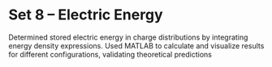 # Set 8 – Electric Energy

Determined stored electric energy in charge distributions by integrating energy density expressions. Used MATLAB to calculate and visualize results for different configurations, validating theoretical predictions
